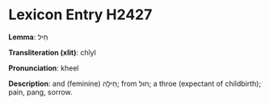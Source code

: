 # Lexicon Entry H2427

**Lemma**: חִיל

**Transliteration (xlit)**: chîyl

**Pronunciation**: kheel

**Description**:
and (feminine) חִילָה; from חוּל; a throe (expectant of childbirth); pain, pang, sorrow.
